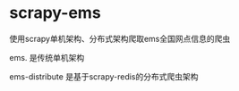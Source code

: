 # scrapy-ems
使用scrapy单机架构、分布式架构爬取ems全国网点信息的爬虫

ems. 是传统单机架构

ems-distribute 是基于scrapy-redis的分布式爬虫架构

